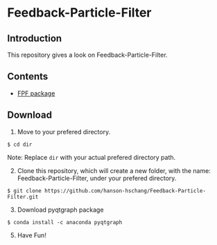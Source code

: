 # Feedback-Particle-Filter

## Introduction
This repository gives a look on Feedback-Particle-Filter.

## Contents
- [FPF package](https://github.com/hanson-hschang/Feedback-Particle-Filter/blob/master/FPF.py)

## Download
1. Move to your prefered directory.
```
$ cd dir
```

Note: Replace `dir` with your actual prefered directory path.

2. Clone this repository, which will create a new folder, with the name: Feedback-Particle-Filter, under your prefered directory.
```
$ git clone https://github.com/hanson-hschang/Feedback-Particle-Filter.git
```

3. Download pyqtgraph package
```
$ conda install -c anaconda pyqtgraph
```

5. Have Fun!
